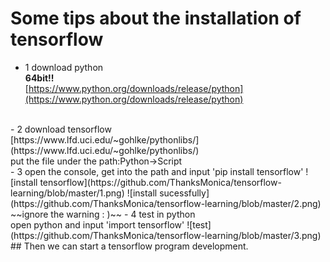 # Some tips about the installation of tensorflow
- 1 download python<br>
**64bit!!**<br>[https://www.python.org/downloads/release/python](https://www.python.org/downloads/release/python)
<br>
- 2 download tensorflow<br> [https://www.lfd.uci.edu/~gohlke/pythonlibs/](https://www.lfd.uci.edu/~gohlke/pythonlibs/)<br>
put the file under the path:Python->Script<br>
- 3 open the console, get into the path and input 'pip install tensorflow'
![install tensorflow](https://github.com/ThanksMonica/tensorflow-learning/blob/master/1.png)
![install sucessfully](https://github.com/ThanksMonica/tensorflow-learning/blob/master/2.png)<br>~~ignore the warning : )~~
- 4 test in python<br>
open python and input 'import tensorflow'
![test](https://github.com/ThanksMonica/tensorflow-learning/blob/master/3.png)
## Then we can start a tensorflow program development.